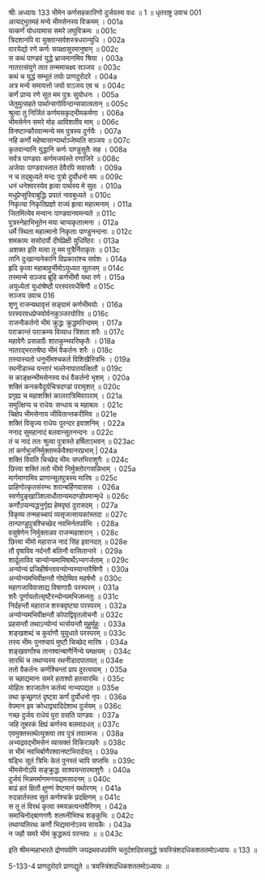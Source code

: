 श्रीः
अध्यायः 133
भीमेन कर्णसहकारिणो दुर्जयस्य वधः ॥ 1 ॥
धृतराष्ट्र उवाच 	001  
अत्यद्भुतमहं मन्ये भीमसेनस्य विक्रमम् ।	001a  
यत्कर्णं योधयामास समरे लघुविक्रमः ॥	001c  
त्रिदशानपि वा युक्तान्सर्वशस्त्रधरान्युधि ।	002a  
वारयेद्यो रणे कर्णः सयक्षासुरमानुषान् ॥	002c  
स कथं पाण्डवं युद्धे भ्राजमानमिव श्रिया ।	003a  
नातरत्संयुगे तात तन्ममाचक्ष्व सञ्जय ॥	003c  
कथं च युद्धं सम्भूतं तयोः प्राणदुरोदरे ।	004a  
अत्र मन्ये समायत्तो जयो वाऽजय एव च ॥	004c  
कर्णं प्राप्य रणे सूत मम पुत्रः सुयोधनः ।	005a  
जेतुमुत्सहते पार्थान्सगोविन्दान्ससात्वतान् ॥	005c  
श्रुत्वा तु निर्जितं कर्णमसकृद्भीमकर्मणा ।	006a  
भीमसेनेन समरे मोह आविशतीव माम् ॥	006c  
विनष्टान्कौरवान्मन्ये मम पुत्रस्य दुर्नयैः ।	007a  
नहि कर्णो महेष्वासान्पार्थाञ्जेष्यति सञ्जय ॥	007c  
कृतवान्यानि युद्धानि कर्णः पाण्डुसुतैः सह ।	008a  
सर्वत्र पाण्डवाः कर्णमजयंस्ते रणाजिरे ॥	008c  
अजेयाः पाण्डवास्तात देवैरपि सवासवैः ।	009a  
न च तद्बुध्यते मन्दः पुत्रो दुर्योधनो मम ॥	009c  
धनं धनेश्वरस्येव हृत्वा पार्थस्य मे सुतः ।	010a  
मधुप्रेप्सुरिवाबुद्धिः प्रपातं नावबुध्यते ॥	010c  
निकृत्या निकृतिप्रज्ञो राज्यं हृत्वा महात्मनाम् ।	011a  
जितमित्येव मन्वानः पाण्डवानवमन्यते ॥	011c  
पुत्रस्नेहाभिभूतेन मया चाप्यकृतात्मना ।	012a  
धर्मे स्थिता महात्मानो निकृताः पाण्डुनन्दनाः ॥	012c  
शमकामः ससोदर्यो दीर्घप्रेक्षी युधिष्ठिरः ।	013a  
अशक्त इति मत्वा तु मम पुत्रैर्निराकृतः ॥	013c  
तानि दुःखान्यनेकानि विप्रकारांश्च सर्वशः ।	014a  
हृदि कृत्वा महाबाहुर्भीमोऽयुध्यत सूतजम् ॥	014c  
तस्मान्मे सञ्जय ब्रूहि कर्णभीमौ यथा रणे ।	015a  
अयुध्येतां युधांश्रेष्ठौ परस्परवधैषिणौ ॥	015c  
सञ्जय उवाच 	016  
शृणु राजन्यथावृत्तं सङ्ग्रामं कर्णभीमयोः ।	016a  
परस्परवधप्रेप्स्वोर्वनकुञ्जरयोरिव ॥	016c  
राजन्वैकर्तनो भीमं क्रुद्धः क्रुद्धमरिन्दमम् ।	017a  
पराक्रान्तं पराक्रम्य विव्याध त्रिंशता शरैः ॥	017c  
महावेगैः प्रसन्नाग्रैः शातकुम्भपरिष्कृतैः ।	018a  
नातरद्भरतश्रेष्ठ भीमं वैकर्तनः शरैः ॥	018c  
तस्यास्यतो धनुर्भीमश्चकर्त विशिखैस्त्रिभिः ।	019a  
रथनीडाच्च यन्तारं भल्लेनापातयत्क्षितौ ॥	019c  
स काङ्क्षन्भीमसेनस्य वधं वैकर्तनो भृशम् ।	020a  
शक्तिं कनकवैदूर्यचित्रदण्डां परामृशत् ॥	020c  
प्रगृह्य च महाशक्तिं कालरात्रिमिवापराम् ।	021a  
समुत्क्षिप्य च राधेयः सन्धाय च महाबलः ।	021c  
चिक्षेप भीमसेनाय जीवितान्तकरीमिव ॥	021e  
शक्तिं विसृज्य राधेयः पुरन्दर इवाशनिम् ।	022a  
ननाद सुमहानादं बलवान्सूतनन्दनः ॥	022c  
तं च नादं ततः श्रुत्वा पुत्रास्ते हर्षिताऽभवन् ॥	023ac  
तां कर्णभुजनिर्मुक्तामर्कवैश्वानरप्रभाम् |	024a  
शक्तिं वियति चिच्छेद भीमः सप्तभिराशुगैः ॥	024c  
छित्त्वा शक्तिं ततो भीमो निर्मुक्तोरगसन्निभाम् ।	025a  
मार्गमाणामिव प्राणान्सूतपुत्रस्य मारिष ॥	025c  
प्राहिणोत्कृतसंरम्भः शरान्बर्हिणवाससः ।	026a  
स्वर्णपुङ्खाञ्शिलाधौतान्यमदण्डोपमान्मृधे ॥	026c  
कर्णोऽप्यन्यद्धनुर्गृह्य हेमपृष्ठं दुरासदम् ।	027a  
विकृष्य तन्महच्चापं व्यसृजत्सायकांस्तदा ॥	027c  
तान्पाण्डुपुत्रश्चिच्छेद नवभिर्नतपर्वभिः ।	028a  
वसुषेणेन निर्मुक्तान्नव राजन्महाशरान् ।	028c  
छित्त्वा भीमो महाराज नादं सिंह इवानदत् ॥	028e  
तौ वृषाविव नर्दन्तौ बलिनौ वासितान्तरे ।	029a  
शार्दूलाविव चान्योन्यमामिषार्थेऽभ्यगर्जताम् ॥	029c  
अन्योन्यं प्रजिहीर्षन्तावन्योन्यस्यान्तरैषिणौ ।	030a  
अन्योन्यमभिवीक्षन्तौ गोष्ठेष्विव महर्षभौ ॥	030c  
महागजाविवासाद्य विषाणाग्रैः परस्परम् ।	031a  
शरैः पूर्णायतोत्सृष्टैरन्योन्यमभिजघ्नतुः ॥	031c  
निर्दहन्तौ महाराज शस्त्रवृष्ट्या परस्परम् ।	032a  
अन्योन्यमभिवीक्षन्तौ कोपाद्विवृतलोचनौ ॥	032c  
प्रहसन्तौ तथाऽन्योन्यं भर्त्सयन्तौ मुहुर्मुहुः ।	033a  
शङ्खशब्दं च कुर्वाणौ युयुधाते परस्परम् ॥	033c  
तस्य भीमः पुनश्चापं मुष्टौ चिच्छेद मारिष ।	034a  
शङ्खवर्णांश्च तानश्वान्बाणैर्निन्ये यमक्षयम् ।	034c  
सारथिं च तथाप्यस्य रथनीडादपातयत् ॥	034e  
ततो वैकर्तनः कर्णश्चिन्तां प्राप दुरत्ययाम् ।	035a  
स च्छाद्यमानः समरे हताश्वो हतसारथिः ।	035c  
मोहितः शरजालेन कर्तव्यं नाभ्यपद्यत ॥	035e  
तथा कृच्छ्रगतं दृष्ट्वा कर्णं दुर्योधनो नृपः ।	036a  
वेपमान इव क्रोधाद्व्यादिदेशाथ दुर्जयम् ॥	036c  
गच्छ दुर्जय राधेयं पुरा ग्रसति पाण्डवः ।	037a  
जहि तूबरकं क्षिप्रं कर्णस्य बलमादधत् ॥	037c  
एवमुक्तस्तथेत्युक्त्वा तव पुत्रं तवात्मजः ।	038a  
अभ्यद्रवद्भीमसेनं व्यासक्तं विकिरञ्छरैः ॥	038c  
स भीमं नवभिर्बाणैरश्वानष्टभिरार्दयत् ।	039a  
षड्भिः सूतं त्रिभिः केतं पुनस्तं चापि सप्तभिः ॥	039c  
भीमसेनोऽपि सङ्क्रुद्धः साश्वयन्तारमाशुगैः ।	040a  
दुर्जयं भिन्नमर्माणमनयद्यमसादनम् ॥	040c  
बाढं हतं क्षितौ क्षुण्णं वेष्टमानं यथोरगम् ।	041a  
रुदन्नार्तस्तव सुतं कर्णश्चक्रे प्रदक्षिणम् ॥	041c  
स तु तं विरथं कृत्वा स्मयन्नत्यन्तवैरिणम् ।	042a  
समाचिनोद्बाणगणैः शतघ्नीभिश्च शङ्कुभिः ॥	042c  
तथाप्यतिरथः कर्णो भिद्यमानोऽस्य सायकैः ।	043a  
न जहौ समरे भीमं क्रुद्धरूपं परन्तपः ॥ ॥	043c  

इति श्रीमन्महाभारते द्रोणपर्वणि जयद्रथवधपर्वणि चतुर्दशदिवसयुद्धे त्रयस्त्रिंशदधिकशततमोऽध्यायः ॥ 133 ॥

5-133-4 प्राणदुरोदरे प्राणद्युते ॥ त्रयस्त्रिंशदधिकशततमोऽध्यायः ॥
